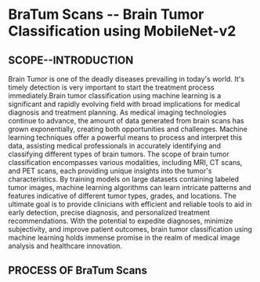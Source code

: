 # BraTum Scans -- Brain Tumor Classification using MobileNet-v2
## SCOPE--INTRODUCTION
Brain Tumor is one of the deadly diseases prevailing in today's world. It's timely detection is very important to start the treatment process immediately.Brain tumor classification using machine learning is a significant and rapidly evolving field with broad implications for medical diagnosis and treatment planning. As medical imaging technologies continue to advance, the amount of data generated from brain scans has grown exponentially, creating both opportunities and challenges. Machine learning techniques offer a powerful means to process and interpret this data, assisting medical professionals in accurately identifying and classifying different types of brain tumors. The scope of brain tumor classification encompasses various modalities, including MRI, CT scans, and PET scans, each providing unique insights into the tumor's characteristics. By training models on large datasets containing labeled tumor images, machine learning algorithms can learn intricate patterns and features indicative of different tumor types, grades, and locations. The ultimate goal is to provide clinicians with efficient and reliable tools to aid in early detection, precise diagnosis, and personalized treatment recommendations. With the potential to expedite diagnoses, minimize subjectivity, and improve patient outcomes, brain tumor classification using machine learning holds immense promise in the realm of medical image analysis and healthcare innovation.
## PROCESS OF BraTum Scans 
